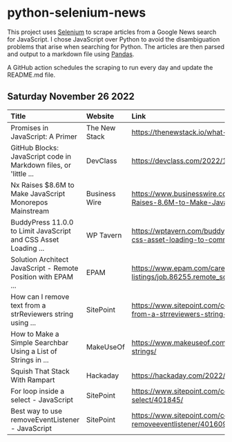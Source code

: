 # python-selenium-news

This project uses [Selenium](https://www.seleniumhq.org/) to scrape articles from a Google News search for JavaScript.
I chose JavaScript over Python to avoid the disambiguation problems that arise when searching for Python.
The articles are then parsed and output to a markdown file using [Pandas](https://pandas.pydata.org/).

A GitHub action schedules the scraping to run every day and update the README.md file.

## Saturday November 26 2022


| Title                                                            | Website       | Link                                                                                                                     |
|:-----------------------------------------------------------------|:--------------|:-------------------------------------------------------------------------------------------------------------------------|
| Promises in JavaScript: A Primer                                 | The New Stack | https://thenewstack.io/what-are-promises-in-javascript/                                                                  |
| GitHub Blocks: JavaScript code in Markdown files, or 'little ... | DevClass      | https://devclass.com/2022/11/24/github-blocks/                                                                           |
| Nx Raises $8.6M to Make JavaScript Monorepos Mainstream          | Business Wire | https://www.businesswire.com/news/home/20221121005322/en/Nx-Raises-8.6M-to-Make-JavaScript-Monorepos-Mainstream          |
| BuddyPress 11.0.0 to Limit JavaScript and CSS Asset Loading ...  | WP Tavern     | https://wptavern.com/buddypress-11-0-0-to-limit-javascript-and-css-asset-loading-to-community-pages-using-a-filter       |
| Solution Architect JavaScript - Remote Position with EPAM ...    | EPAM          | https://www.epam.com/careers/job-listings/job.86255.remote_solution-architect-javascript                                 |
| How can I remove text from a strReviewers string using ...       | SitePoint     | https://www.sitepoint.com/community/t/how-can-i-remove-text-from-a-strreviewers-string-using-javascript-or-jquery/401611 |
| How to Make a Simple Searchbar Using a List of Strings in ...    | MakeUseOf     | https://www.makeuseof.com/javascript-searchbar-simple-using-list-strings/                                                |
| Squish That Stack With Rampart                                   | Hackaday      | https://hackaday.com/2022/11/24/squish-that-stack-with-rampart/                                                          |
| For loop inside a select - JavaScript                            | SitePoint     | https://www.sitepoint.com/community/t/for-loop-inside-a-select/401845/                                                   |
| Best way to use removeEventListener - JavaScript                 | SitePoint     | https://www.sitepoint.com/community/t/best-way-to-use-removeeventlistener/401609                                         |